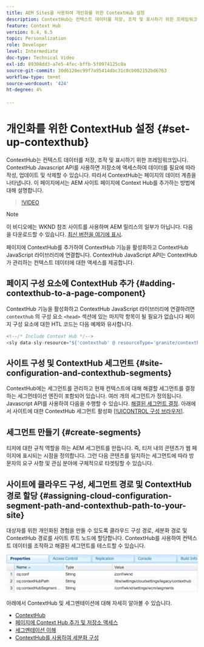 ```yaml
---
title: AEM Sites을 사용하여 개인화를 위한 ContextHub 설정
description: ContextHub는 컨텍스트 데이터를 저장, 조작 및 표시하기 위한 프레임워크입니다. ContextHub Javascript API를 사용하면 저장소에 액세스하여 데이터를 필요에 따라 작성, 업데이트 및 삭제할 수 있습니다. 따라서 ContextHub는 페이지의 데이터 계층을 나타냅니다. 이 페이지에서는 AEM 사이트 페이지에 Context Hub를 추가하는 방법에 대해 설명합니다.
feature: Context Hub
version: 6.4, 6.5
topic: Personalization
role: Developer
level: Intermediate
doc-type: Technical Video
exl-id: 89308dd3-a7e5-4fec-bffb-5f0974125c0a
source-git-commit: 30d6120ec99f7a95414dbc31c0cb002152bd6763
workflow-type: tm+mt
source-wordcount: '424'
ht-degree: 4%

---
```


# 개인화를 위한 ContextHub 설정 {#set-up-contexthub}

ContextHub는 컨텍스트 데이터를 저장, 조작 및 표시하기 위한 프레임워크입니다. ContextHub Javascript API를 사용하면 저장소에 액세스하여 데이터를 필요에 따라 작성, 업데이트 및 삭제할 수 있습니다. 따라서 ContextHub는 페이지의 데이터 계층을 나타냅니다. 이 페이지에서는 AEM 사이트 페이지에 Context Hub를 추가하는 방법에 대해 설명합니다.

>[!VIDEO](https://video.tv.adobe.com/v/23765?quality=12&learn=on)

>[!NOTE]
>
>이 비디오에는 WKND 참조 사이트를 사용하며 AEM 릴리스의 일부가 아닙니다. 다음을 다운로드할 수 있습니다. [최신 버전을 여기에 표시](https://github.com/adobe/aem-guides-wknd/releases).

페이지에 ContextHub를 추가하여 ContextHub 기능을 활성화하고 ContextHub JavaScript 라이브러리에 연결합니다. ContextHub JavaScript API는 ContextHub가 관리하는 컨텍스트 데이터에 대한 액세스를 제공합니다.

## 페이지 구성 요소에 ContextHub 추가 {#adding-contexthub-to-a-page-component}

ContextHub 기능을 활성화하고 ContextHub JavaScript 라이브러리에 연결하려면 `contexthub` 의 구성 요소 `<head>` 섹션에 있는 마지막 항목이 될 필요가 없습니다 페이지 구성 요소에 대한 HTL 코드는 다음 예제와 유사합니다.

```java
<!--/* Include Context Hub */-->
<sly data-sly-resource="${'contexthub' @ resourceType='granite/contexthub/components/contexthub'}"/>
```

## 사이트 구성 및 ContextHub 세그먼트 {#site-configuration-and-contexthub-segments}

ContextHub에는 세그먼트를 관리하고 현재 컨텍스트에 대해 해결할 세그먼트를 결정하는 세그먼테이션 엔진이 포함되어 있습니다. 여러 개의 세그먼트가 정의됩니다. Javascript API를 사용하여 다음을 수행할 수 있습니다. [해결된 세그먼트 결정](https://helpx.adobe.com/experience-manager/6-5/sites/developing/using/ch-adding.html#DeterminingResolvedContextHubSegments). 아래에서 사이트에 대한 ContextHub 세그먼트 활성화 [[!UICONTROL 구성 브라우저]](https://experienceleague.adobe.com/docs/experience-manager-cloud-service/implementing/developing/configurations.html).

## 세그먼트 만들기 {#create-segments}

티저에 대한 규칙 역할을 하는 AEM 세그먼트를 만듭니다. 즉, 티저 내의 콘텐츠가 웹 페이지에 표시되는 시점을 정의합니다. 그런 다음 콘텐츠를 일치하는 세그먼트에 따라 방문자의 요구 사항 및 관심 분야에 구체적으로 타겟팅할 수 있습니다.

## 사이트에 클라우드 구성, 세그먼트 경로 및 ContextHub 경로 할당 {#assigning-cloud-configuration-segment-path-and-contexthub-path-to-your-site}

대상자를 위한 개인화된 경험을 만들 수 있도록 클라우드 구성 경로, 세분화 경로 및 ContextHub 경로를 사이트 루트 노드에 할당합니다. ContextHub를 사용하여 컨텍스트 데이터를 조작하고 해결된 세그먼트를 테스트할 수 있습니다.

![CRXDE Lite](assets/crx-de-properties.png)

아래에서 ContextHub 및 세그멘테이션에 대해 자세히 알아볼 수 있습니다.

* [ContextHub](https://helpx.adobe.com/experience-manager/6-5/sites/developing/using/contexthub.html)
* [페이지에 Context Hub 추가 및 저장소 액세스](https://helpx.adobe.com/experience-manager/6-5/sites/developing/using/ch-adding.html)
* [세그멘테이션 이해](https://helpx.adobe.com/experience-manager/6-5/sites/classic-ui-authoring/using/classic-personalization-campaigns-segmentation.html)
* [ContextHub를 사용하여 세분화 구성](https://helpx.adobe.com/experience-manager/6-5/sites/administering/using/segmentation.html)
